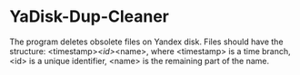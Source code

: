 # YaDisk-Dup-Cleaner
The program deletes obsolete files on Yandex disk. Files should have the structure: &lt;timestamp>_&lt;id>_&lt;name>, where &lt;timestamp> is a time branch, &lt;id> is a unique identifier, &lt;name> is the remaining part of the name.

